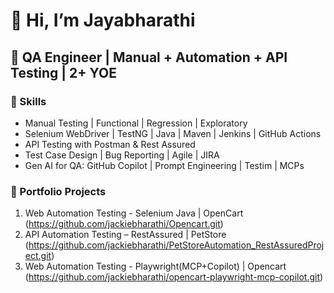 # 👋 Hi, I’m Jayabharathi
## 🧪 QA Engineer | Manual + Automation + API Testing | 2+ YOE

### 🧰 Skills
- Manual Testing | Functional | Regression | Exploratory
- Selenium WebDriver | TestNG | Java | Maven | Jenkins | GitHub Actions
- API Testing with Postman & Rest Assured
- Test Case Design | Bug Reporting | Agile | JIRA
- Gen AI for QA: GitHub Copilot | Prompt Engineering | Testim | MCPs

### 📂 Portfolio Projects
1. Web Automation Testing - Selenium Java           | OpenCart (https://github.com/jackiebharathi/Opencart.git)
2. API Automation Testing – RestAssured             | PetStore (https://github.com/jackiebharathi/PetStoreAutomation_RestAssuredProject.git)
3. Web Automation Testing - Playwright(MCP+Copilot) | Opencart (https://github.com/jackiebharathi/opencart-playwright-mcp-copilot.git)
